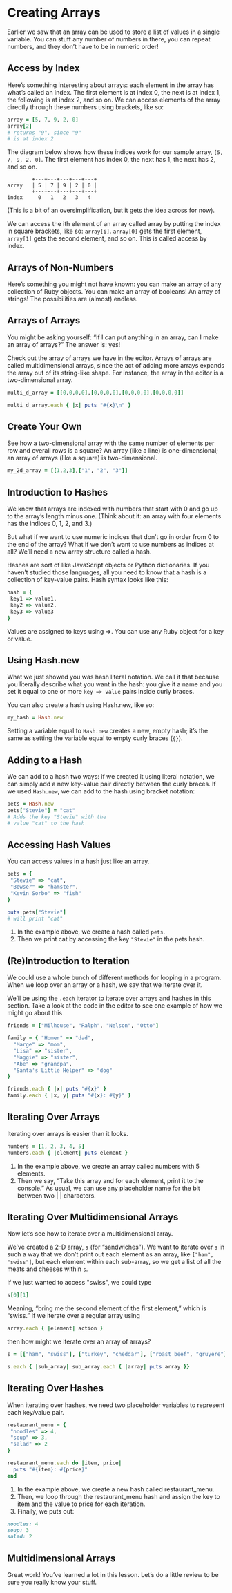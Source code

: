 # Creating Arrays
Earlier we saw that an array can be used to store a list of values in a single variable. You can stuff any number of numbers in there, you can repeat numbers, and they don’t have to be in numeric order!

## Access by Index
Here’s something interesting about arrays: each element in the array has what’s called an index. The first element is at index 0, the next is at index 1, the following is at index 2, and so on. We can access elements of the array directly through these numbers using brackets, like so:

```ruby
array = [5, 7, 9, 2, 0]
array[2]
# returns "9", since "9"
# is at index 2
```

The diagram below shows how these indices work for our sample array, `[5, 7, 9, 2, 0]`. The first element has index 0, the next has 1, the next has 2, and so on.
```shell
        +---+---+---+---+---+
array   | 5 | 7 | 9 | 2 | 0 |
        +---+---+---+---+---+
index     0   1   2   3   4
```
(This is a bit of an oversimplification, but it gets the idea across for now).

We can access the ith element of an array called array by putting the index in square brackets, like so: `array[i]`. `array[0]` gets the first element, `array[1]` gets the second element, and so on. This is called access by index.

## Arrays of Non-Numbers
Here’s something you might not have known: you can make an array of any collection of Ruby objects. You can make an array of booleans! An array of strings! The possibilities are (almost) endless.

## Arrays of Arrays
You might be asking yourself: “If I can put anything in an array, can I make an array of arrays?” The answer is: yes!

Check out the array of arrays we have in the editor. Arrays of arrays are called multidimensional arrays, since the act of adding more arrays expands the array out of its string-like shape. For instance, the array in the editor is a two-dimensional array.
```ruby
multi_d_array = [[0,0,0,0],[0,0,0,0],[0,0,0,0],[0,0,0,0]]

multi_d_array.each { |x| puts "#{x}\n" }
```

## Create Your Own
See how a two-dimensional array with the same number of elements per row and overall rows is a square? An array (like a line) is one-dimensional; an array of arrays (like a square) is two-dimensional.
```ruby
my_2d_array = [[1,2,3],["1", "2", "3"]]
```

## Introduction to Hashes
We know that arrays are indexed with numbers that start with 0 and go up to the array’s length minus one. (Think about it: an array with four elements has the indices 0, 1, 2, and 3.)

But what if we want to use numeric indices that don’t go in order from 0 to the end of the array? What if we don’t want to use numbers as indices at all? We’ll need a new array structure called a hash.

Hashes are sort of like JavaScript objects or Python dictionaries. If you haven’t studied those languages, all you need to know that a hash is a collection of key-value pairs. Hash syntax looks like this:

```ruby
hash = {
 key1 => value1,
 key2 => value2,
 key3 => value3
}
```
Values are assigned to keys using =>. You can use any Ruby object for a key or value.

## Using Hash.new
What we just showed you was hash literal notation. We call it that because you literally describe what you want in the hash: you give it a name and you set it equal to one or more `key => value` pairs inside curly braces.

You can also create a hash using Hash.new, like so:
```ruby
my_hash = Hash.new
```
Setting a variable equal to `Hash.new` creates a new, empty hash; it’s the same as setting the variable equal to empty curly braces (`{}`).

## Adding to a Hash
We can add to a hash two ways: if we created it using literal notation, we can simply add a new key-value pair directly between the curly braces. If we used `Hash.new`, we can add to the hash using bracket notation:
```ruby
pets = Hash.new
pets["Stevie"] = "cat"
# Adds the key "Stevie" with the
# value "cat" to the hash
```

## Accessing Hash Values
You can access values in a hash just like an array.
```ruby
pets = {
 "Stevie" => "cat",
 "Bowser" => "hamster",
 "Kevin Sorbo" => "fish"
}

puts pets["Stevie"]
# will print "cat"
```
1. In the example above, we create a hash called `pets`. 
2. Then we print cat by accessing the key `"Stevie"` in the pets hash.

## (Re)Introduction to Iteration
We could use a whole bunch of different methods for looping in a program. When we loop over an array or a hash, we say that we iterate over it.

We’ll be using the `.each` iterator to iterate over arrays and hashes in this section. Take a look at the code in the editor to see one example of how we might go about this
```ruby
friends = ["Milhouse", "Ralph", "Nelson", "Otto"]

family = { "Homer" => "dad",
  "Marge" => "mom",
  "Lisa" => "sister",
  "Maggie" => "sister",
  "Abe" => "grandpa",
  "Santa's Little Helper" => "dog"
}

friends.each { |x| puts "#{x}" }
family.each { |x, y| puts "#{x}: #{y}" }
```

## Iterating Over Arrays
Iterating over arrays is easier than it looks.
```ruby
numbers = [1, 2, 3, 4, 5]
numbers.each { |element| puts element }
```
1. In the example above, we create an array called numbers with 5 elements. 
2. Then we say, “Take this array and for each element, print it to the console.” As usual, we can use any placeholder name for the bit between two | | characters.

## Iterating Over Multidimensional Arrays
Now let’s see how to iterate over a multidimensional array.

We’ve created a 2-D array, `s` (for “sandwiches”). We want to iterate over `s` in such a way that we don’t print out each element as an array, like `["ham", "swiss"]`, but each element within each sub-array, so we get a list of all the meats and cheeses within `s`.

If we just wanted to access "swiss", we could type
```ruby
s[0][1]
```
Meaning, “bring me the second element of the first element,” which is “swiss.” If we iterate over a regular array using
```ruby
array.each { |element| action }
```
then how might we iterate over an array of arrays?

```ruby
s = [["ham", "swiss"], ["turkey", "cheddar"], ["roast beef", "gruyere"]]

s.each { |sub_array| sub_array.each { |array| puts array }}
```

## Iterating Over Hashes
When iterating over hashes, we need two placeholder variables to represent each key/value pair.
```ruby
restaurant_menu = {
 "noodles" => 4,
 "soup" => 3,
 "salad" => 2
}
```
```ruby
restaurant_menu.each do |item, price|
  puts "#{item}: #{price}"
end
```
1. In the example above, we create a new hash called restaurant_menu. 
2. Then, we loop through the restaurant_menu hash and assign the key to item and the value to price for each iteration. 
3. Finally, we puts out:
```ruby
noodles: 4
soup: 3
salad: 2
```

## Multidimensional Arrays
Great work! You’ve learned a lot in this lesson. Let’s do a little review to be sure you really know your stuff.